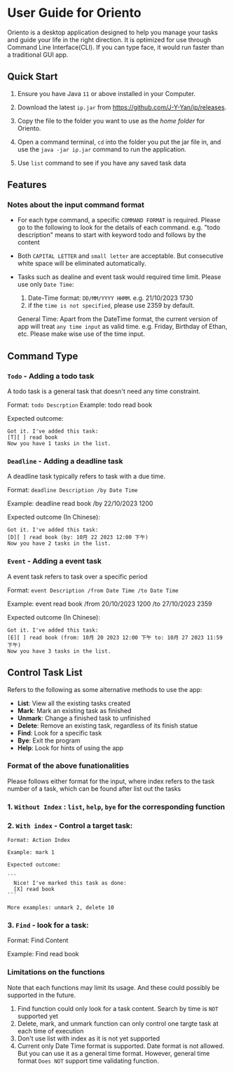 # User Guide for Oriento

Oriento is a desktop application designed to help you manage your tasks and guide your life in the right direction. It is optimized for use through Command Line Interface(CLI). If you can type face, it would run faster than a traditional GUI app.

## Quick Start

1. Ensure you have Java `11` or above installed in your Computer.

2. Download the latest `ip.jar` from https://github.com/J-Y-Yan/ip/releases.

3. Copy the file to the folder you want to use as the *home folder* for Oriento.

4. Open a command terminal, `cd` into the folder you put the jar file in, and use the `java -jar ip.jar` command to run the application.
   
5. Use `list` command to see if you have any saved task data

## Features 

### Notes about the input command format

- For each type command, a specific `COMMAND FORMAT` is required. Please go to the following to look for the details of each command.
  e.g. "todo description" means to start with keyword todo and follows by the content


- Both `CAPITAL LETTER` and `small letter` are acceptable. But consecutive white space will be eliminated automatically.

- Tasks such as dealine and event task would required time limit. Please use only `Date Time`:
  1. Date-Time format: `DD/MM/YYYY HHMM`. e.g. 21/10/2023 1730
  2. if the `time is not specified`, please use 2359 by default.
  
  General Time: Apart from the DateTime format, the current version of app will treat `any time input` as valid time.
  e.g. Friday, Birthday of Ethan, etc. Please make wise use of the time input.


## Command Type

### `Todo` - Adding a todo task

A todo task is a general task that doesn't need any time constraint.

Format: `todo Descrption`
Example: todo read book

Expected outcome:

```
Got it. I've added this task:
[T][ ] read book
Now you have 1 tasks in the list.
```

### `Deadline` - Adding a deadline task

A deadline task typically refers to task with a due time.

Format: `deadline Description /by Date Time`

Example: deadline read book /by 22/10/2023 1200

Expected outcome (In Chinese):

```
Got it. I've added this task:
[D][ ] read book (by: 10月 22 2023 12:00 下午)
Now you have 2 tasks in the list.
```

### `Event` - Adding a event task

A event task refers to task over a specific period

Format: `event Description /from Date Time /to Date Time`

Example: event read book /from 20/10/2023 1200 /to 27/10/2023 2359

Expected outcome (In Chinese):

```
Got it. I've added this task:
[E][ ] read book (from: 10月 20 2023 12:00 下午 to: 10月 27 2023 11:59 下午)
Now you have 3 tasks in the list.
```

## Control Task List
  Refers to the following as some alternative methods to use the app:

  - **List**: View all the existing tasks created
  - **Mark**: Mark an existing task as finished
  - **Unmark**: Change a finished task to unfinished
  - **Delete**: Remove an existing task, regardless of its finish statue
  - **Find**: Look for a specific task
  - **Bye**: Exit the program
  - **Help**: Look for hints of using the app

### Format of the above funationalities
  Please follows either format for the input, where index refers to the task number of a task, which can be found after list out the tasks

### 1. `Without Index` : `list`, `help`, `bye` for the corresponding function
   
### 2. `With index` - Control a target task: 
   
    Format: Action Index
   
    Example: mark 1

    Expected outcome:

    ```
      Nice! I've marked this task as done:
      [X] read book
    ```

    More examples: unmark 2, delete 10
   
### 3. `Find` - look for a task:

   Format: Find Content
   
   Example: Find read book

### Limitations on the functions
Note that each functions may limit its usage. And these could possibly be supported in the future.
1. Find function could only look for a task content. Search by time is  `NOT` supported yet
2. Delete, mark, and unmark function can only control one targte task at each time of execution
3. Don't use list with index as it is not yet supported
4. Current only Date Time format is supported. Date format is not allowed. But you can use it as a general time format. However, general time format `Does NOT` support time validating function.
